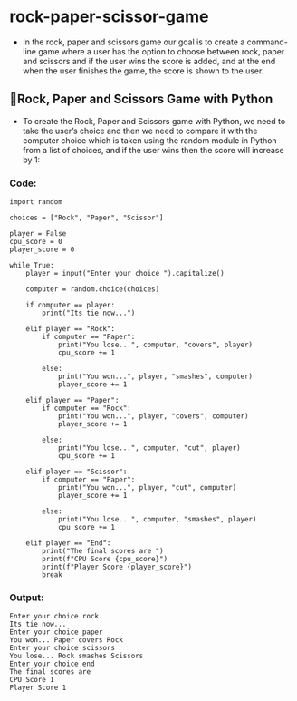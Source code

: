 # rock-paper-scissor-game

- In the rock, paper and scissors game our goal is to create a command-line game where a user has the option to choose between rock, paper and scissors and if the user wins the score is added, and at the end when the user finishes the game, the score is shown to the user.

## 📌Rock, Paper and Scissors Game with Python

- To create the Rock, Paper and Scissors game with Python, we need to take the user’s choice and then we need to compare it with the computer choice which is taken using the random module in Python from a list of choices, and if the user wins then the score will increase by 1:

### Code:

    import random

    choices = ["Rock", "Paper", "Scissor"]

    player = False
    cpu_score = 0
    player_score = 0

    while True:
        player = input("Enter your choice ").capitalize()

        computer = random.choice(choices)

        if computer == player:
            print("Its tie now...")

        elif player == "Rock":
            if computer == "Paper":
                print("You lose...", computer, "covers", player)
                cpu_score += 1

            else:
                print("You won...", player, "smashes", computer)
                player_score += 1

        elif player == "Paper":
            if computer == "Rock":
                print("You won...", player, "covers", computer)
                player_score += 1
        
            else:
                print("You lose...", computer, "cut", player)
                cpu_score += 1

        elif player == "Scissor":
            if computer == "Paper":
                print("You won...", player, "cut", computer)
                player_score += 1

            else:
                print("You lose...", computer, "smashes", player)
                cpu_score += 1

        elif player == "End":
            print("The final scores are ")
            print(f"CPU Score {cpu_score}")
            print(f"Player Score {player_score}")
            break
            
            
### Output:

    Enter your choice rock
    Its tie now...
    Enter your choice paper
    You won... Paper covers Rock
    Enter your choice scissors
    You lose... Rock smashes Scissors
    Enter your choice end
    The final scores are 
    CPU Score 1
    Player Score 1
